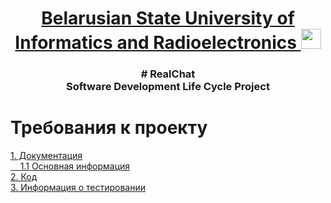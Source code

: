 <h1 align="center"><a href="https://daniilshat.ru/" target="_blank"> Belarusian State University of Informatics and Radioelectronics </a> 
<img src="https://github.com/blackcater/blackcater/raw/main/images/Hi.gif" height="32"/></h1>
<h3 align="center"># RealChat <br>
Software Development Life Cycle Project</h3>
 
# Требования к проекту
<div><a href="./documents"> 1. Документация</a><br>
<a href="./">&nbsp;&nbsp;&nbsp;&nbsp;1.1 Основная информация</a><br>
<a href="./Code"> 2. Код </a> <br> 
<a href="./"> 3. Информация о тестировании </a>
</div>

 
